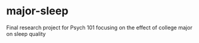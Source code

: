 # major-sleep
Final research project for Psych 101 focusing on the effect of college major on sleep quality
